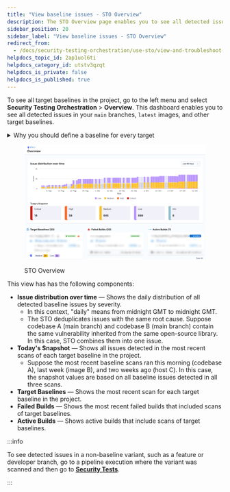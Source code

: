 ```yaml
---
title: "View baseline issues - STO Overview"
description: The STO Overview page enables you to see all detected issues in your target baselines.
sidebar_position: 20
sidebar_label: "View baseline issues - STO Overview"
redirect_from: 
  - /docs/security-testing-orchestration/use-sto/view-and-troubleshoot-vulnerabilities/sto-overview
helpdocs_topic_id: 2ap1uol6ti
helpdocs_category_id: utstv3qzqt
helpdocs_is_private: false
helpdocs_is_published: true
---
```


To see all target baselines in the project, go to the left menu and select **Security Testing Orchestration** > **Overview**. This dashboard enables you to see all detected issues in your `main` branches, `latest` images, and other target baselines.

<details>
<summary>Why you should define a baseline for every target</summary>

import StoWhyDefineBaselines from '/docs/security-testing-orchestration/get-started/shared/_why-define-baselines.md';

<StoWhyDefineBaselines />

</details>

<figure>

![](./static/sto-overview-06.png)

<figcaption>STO Overview</figcaption>
</figure>

This view has has the following components:

* **Issue distribution over time** — Shows the daily distribution of all detected baseline issues by severity.
	+ In this context, "daily" means from midnight GMT to midnight GMT.
	+ The STO deduplicates issues with the same root cause. Suppose codebase A (main branch) and codebase B (main branch) contain the same vulnerability inherited from the same open-source library. In this case, STO combines them into one issue.
* **Today's Snapshot** — Shows all issues detected in the most recent scans of each target baseline in the project.
	+ Suppose the most recent baseline scans ran this morning (codebase A), last week (image B), and two weeks ago (host C). In this case, the snapshot values are based on all baseline issues detected in all three scans.
* **Target Baselines** — Shows the most recent scan for each target baseline in the project.
* **Failed Builds** — Shows the most recent failed builds that included scans of target baselines.
* **Active Builds** — Shows active builds that include scans of target baselines.

:::info

 To see detected issues in a non-baseline variant, such as a feature or developer branch, go to a pipeline execution where the variant was scanned and then go to [**Security Tests**](/docs/security-testing-orchestration/dashboards/view-scan-results).

:::